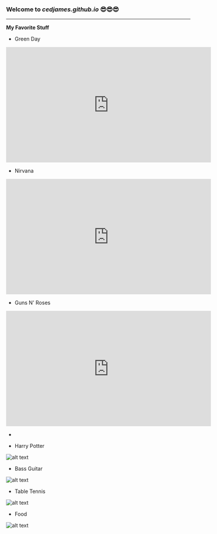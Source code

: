 ### Welcome to *cedjames.github.io*  😎😎😎
---
**My Favorite Stuff**

 - Green Day
 
 <iframe width="560" height="315" src="https://www.youtube.com/embed/gS86jipcKzw" title="YouTube video player" frameborder="0" allow="accelerometer; autoplay; clipboard-write; encrypted-media; gyroscope; picture-in-picture" allowfullscreen></iframe>
 
 
 - Nirvana
 
 <iframe width="560" height="315" src="https://www.youtube.com/embed/hTWKbfoikeg" title="YouTube video player" frameborder="0" allow="accelerometer; autoplay; clipboard-write; encrypted-media; gyroscope; picture-in-picture" allowfullscreen></iframe>
 
 
 - Guns N' Roses

<iframe width="560" height="315" src="https://www.youtube.com/embed/Rbm6GXllBiw" title="YouTube video player" frameborder="0" allow="accelerometer; autoplay; clipboard-write; encrypted-media; gyroscope; picture-in-picture" allowfullscreen></iframe>

-
 
 - Harry Potter

![alt text](https://media-cldnry.s-nbcnews.com/image/upload/rockcms/2021-11/211116-harry-potter-al-1232-b41548.jpg)

 - Bass Guitar

![alt text](https://www.fmicassets.com/Damroot/LgJpg/10012/0190160806_fen_ins_frt_1_rr.jpg)

 - Table Tennis

![alt text](https://www.tabletennisdaily.com//forum/images/malongbollchinaopend.jpg)

 - Food

![alt text](https://travellingfoodie.net/wp-content/uploads/2022/02/Bs-Sizzling-Kitchen-Mississauga-Travelling-Foodie.jpg)
